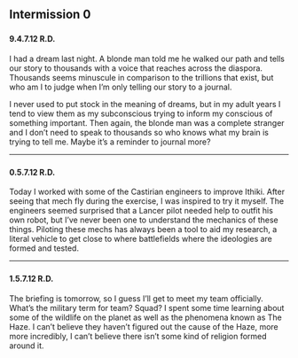 ## Intermission 0

<div class="header-row">
    <h3></h3>
    <h4>9.4.7.12 <span class="small-text">R.D.</span></h4>
</div>

I had a dream last night. A blonde man told me he walked our path and tells our story to thousands with a voice that reaches across the diaspora. Thousands seems minuscule in comparison to the trillions that exist, but who am I to judge when I’m only telling our story to a journal.

I never used to put stock in the meaning of dreams, but in my adult years I tend to view them as my subconscious trying to inform my conscious of something important. Then again, the blonde man was a complete stranger and I don’t need to speak to thousands so who knows what my brain is trying to tell me. Maybe it’s a reminder to journal more?

<hr>

<div class="header-row">
    <h3></h3>
    <h4>0.5.7.12 <span class="small-text">R.D.</span></h4>
</div>

Today I worked with some of the Castirian engineers to improve Ithiki. After seeing that mech fly during the exercise, I was inspired to try it myself. The engineers seemed surprised that a Lancer pilot needed help to outfit his own robot, but I’ve never been one to understand the mechanics of these things. Piloting these mechs has always been a tool to aid my research, a literal vehicle to get close to where battlefields where the ideologies are formed and tested.

<hr>
<div class="header-row">
    <h3></h3>
    <h4>1.5.7.12 <span class="small-text">R.D.</span></h4>
</div>

The briefing is tomorrow, so I guess I’ll get to meet my team officially. What’s the military term for team? Squad? I spent some time learning about some of the wildlife on the planet as well as the phenomena known as The Haze. I can’t believe they haven’t figured out the cause of the Haze, more more incredibly, I can’t believe there isn’t some kind of religion formed around it.  